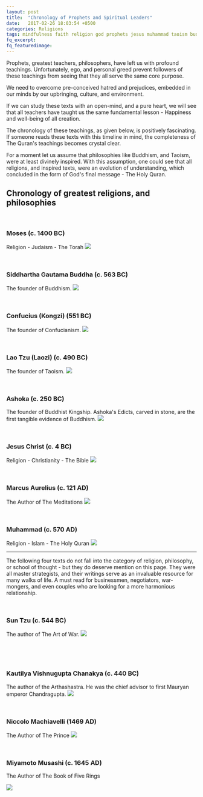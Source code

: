 ```yaml
---
layout: post
title:  "Chronology of Prophets and Spiritual Leaders"
date:   2017-02-26 18:03:54 +0500
categories: Religions
tags: mindfulness faith religion god prophets jesus muhammad taoism buddhism hinduism shintoism
fq_excerpt:
fq_featuredimage:
---
```

Prophets, greatest teachers, philosophers, have left us with profound teachings. Unfortunately, ego, and personal greed prevent followers of these teachings from seeing that they all serve the same core purpose.

We need to overcome pre-conceived hatred and prejudices, embedded in our minds by our upbringing, culture, and environment.

If we can study these texts with an open-mind, and a pure heart, we will see that all teachers have taught us the same fundamental lesson - Happiness and well-being of all creation.

The chronology of these teachings, as given below, is positively fascinating. If someone reads these texts with this timeline in mind, the completeness of The Quran's teachings becomes crystal clear.

For a moment let us assume that philosophies like Buddhism, and Taoism, were at least divinely inspired. With this assumption, one could see that all religions, and inspired texts, were an evolution of understanding, which concluded in the form of God's final message - The Holy Quran.
<h2>Chronology of greatest religions, and philosophies</h2>
&nbsp;
<h3>Moses (c. 1400 BC)</h3>
Religion - Judaism - The Torah
<a href="https://www.amazon.com/gp/product/1590459342/ref=as_li_tl?ie=UTF8&amp;camp=1789&amp;creative=9325&amp;creativeASIN=1590459342&amp;linkCode=as2&amp;tag=primalnow-20&amp;linkId=ecd3d048e0019d97869399a40f9cafce" target="_blank"><img src="//ws-na.amazon-adsystem.com/widgets/q?_encoding=UTF8&amp;MarketPlace=US&amp;ASIN=1590459342&amp;ServiceVersion=20070822&amp;ID=AsinImage&amp;WS=1&amp;Format=_SL250_&amp;tag=primalnow-20" border="0" /></a><img style="border: none !important; margin: 0px !important;" src="//ir-na.amazon-adsystem.com/e/ir?t=primalnow-20&amp;l=am2&amp;o=1&amp;a=1590459342" alt="" width="1" height="1" border="0" />

&nbsp;
<h3>Siddhartha Gautama Buddha (c. 563 BC)</h3>
The founder of Buddhism.
<a href="https://www.amazon.com/gp/product/1537410008/ref=as_li_tl?ie=UTF8&amp;camp=1789&amp;creative=9325&amp;creativeASIN=1537410008&amp;linkCode=as2&amp;tag=primalnow-20&amp;linkId=4c3b26ca26f95ef535aa8d42e6127412" target="_blank"><img src="//ws-na.amazon-adsystem.com/widgets/q?_encoding=UTF8&amp;MarketPlace=US&amp;ASIN=1537410008&amp;ServiceVersion=20070822&amp;ID=AsinImage&amp;WS=1&amp;Format=_SL250_&amp;tag=primalnow-20" border="0" /></a><img style="border: none !important; margin: 0px !important;" src="//ir-na.amazon-adsystem.com/e/ir?t=primalnow-20&amp;l=am2&amp;o=1&amp;a=1537410008" alt="" width="1" height="1" border="0" />

&nbsp;
<h3>Confucius (Kongzi) (551 BC)</h3>
The founder of Confucianism.
<a href="https://www.amazon.com/gp/product/0345434072/ref=as_li_tl?ie=UTF8&amp;camp=1789&amp;creative=9325&amp;creativeASIN=0345434072&amp;linkCode=as2&amp;tag=primalnow-20&amp;linkId=cfe00c578d16873f5ec8f749b072de7e" target="_blank"><img src="//ws-na.amazon-adsystem.com/widgets/q?_encoding=UTF8&amp;MarketPlace=US&amp;ASIN=0345434072&amp;ServiceVersion=20070822&amp;ID=AsinImage&amp;WS=1&amp;Format=_SL250_&amp;tag=primalnow-20" border="0" /></a><img style="border: none !important; margin: 0px !important;" src="//ir-na.amazon-adsystem.com/e/ir?t=primalnow-20&amp;l=am2&amp;o=1&amp;a=0345434072" alt="" width="1" height="1" border="0" />

&nbsp;
<h3>Lao Tzu (Laozi) (c. 490 BC)</h3>
The founder of Taoism.
<a href="https://www.amazon.com/gp/product/0937064009/ref=as_li_tl?ie=UTF8&amp;camp=1789&amp;creative=9325&amp;creativeASIN=0937064009&amp;linkCode=as2&amp;tag=primalnow-20&amp;linkId=b6fcca930f31ee4b4655ccbed0d6b3cd" target="_blank"><img src="//ws-na.amazon-adsystem.com/widgets/q?_encoding=UTF8&amp;MarketPlace=US&amp;ASIN=0937064009&amp;ServiceVersion=20070822&amp;ID=AsinImage&amp;WS=1&amp;Format=_SL250_&amp;tag=primalnow-20" border="0" /></a><img style="border: none !important; margin: 0px !important;" src="//ir-na.amazon-adsystem.com/e/ir?t=primalnow-20&amp;l=am2&amp;o=1&amp;a=0937064009" alt="" width="1" height="1" border="0" />

&nbsp;
<h3>Ashoka (c. 250 BC)</h3>
The founder of Buddhist Kingship. Ashoka's Edicts, carved in stone, are the first tangible evidence of Buddhism.
<a href="https://www.amazon.com/gp/product/8120806166/ref=as_li_tl?ie=UTF8&amp;camp=1789&amp;creative=9325&amp;creativeASIN=8120806166&amp;linkCode=as2&amp;tag=primalnow-20&amp;linkId=7b2f600fe385931984dc44d016122812" target="_blank"><img src="//ws-na.amazon-adsystem.com/widgets/q?_encoding=UTF8&amp;MarketPlace=US&amp;ASIN=8120806166&amp;ServiceVersion=20070822&amp;ID=AsinImage&amp;WS=1&amp;Format=_SL250_&amp;tag=primalnow-20" border="0" /></a><img style="border: none !important; margin: 0px !important;" src="//ir-na.amazon-adsystem.com/e/ir?t=primalnow-20&amp;l=am2&amp;o=1&amp;a=8120806166" alt="" width="1" height="1" border="0" />

&nbsp;
<h3>Jesus Christ (c. 4 BC)</h3>
Religion - Christianity - The Bible
<a href="https://www.amazon.com/gp/product/1414309473/ref=as_li_tl?ie=UTF8&amp;camp=1789&amp;creative=9325&amp;creativeASIN=1414309473&amp;linkCode=as2&amp;tag=primalnow-20&amp;linkId=921b93a5e8477c0c9156deb578cac523" target="_blank"><img src="//ws-na.amazon-adsystem.com/widgets/q?_encoding=UTF8&amp;MarketPlace=US&amp;ASIN=1414309473&amp;ServiceVersion=20070822&amp;ID=AsinImage&amp;WS=1&amp;Format=_SL250_&amp;tag=primalnow-20" border="0" /></a><img style="border: none !important; margin: 0px !important;" src="//ir-na.amazon-adsystem.com/e/ir?t=primalnow-20&amp;l=am2&amp;o=1&amp;a=1414309473" alt="" width="1" height="1" border="0" />

&nbsp;
<h3>Marcus Aurelius (c. 121 AD)</h3>
The Author of The Meditations
<a href="https://www.amazon.com/gp/product/1503280462/ref=as_li_tl?ie=UTF8&amp;camp=1789&amp;creative=9325&amp;creativeASIN=1503280462&amp;linkCode=as2&amp;tag=primalnow-20&amp;linkId=08f89c30939bd5652ae02ef125a2a203" target="_blank"><img src="//ws-na.amazon-adsystem.com/widgets/q?_encoding=UTF8&amp;MarketPlace=US&amp;ASIN=1503280462&amp;ServiceVersion=20070822&amp;ID=AsinImage&amp;WS=1&amp;Format=_SL250_&amp;tag=primalnow-20" border="0" /></a><img style="border: none !important; margin: 0px !important;" src="//ir-na.amazon-adsystem.com/e/ir?t=primalnow-20&amp;l=am2&amp;o=1&amp;a=1503280462" alt="" width="1" height="1" border="0" />

&nbsp;
<h3>Muhammad (c. 570 AD)</h3>
Religion - Islam - The Holy Quran
<a href="https://www.amazon.com/gp/product/B008BID2DA/ref=as_li_tl?ie=UTF8&amp;camp=1789&amp;creative=9325&amp;creativeASIN=B008BID2DA&amp;linkCode=as2&amp;tag=primalnow-20&amp;linkId=cbf5e7f12e599d2caa9e85824525b6c1" target="_blank"><img src="//ws-na.amazon-adsystem.com/widgets/q?_encoding=UTF8&amp;MarketPlace=US&amp;ASIN=B008BID2DA&amp;ServiceVersion=20070822&amp;ID=AsinImage&amp;WS=1&amp;Format=_SL250_&amp;tag=primalnow-20" border="0" /></a><img style="border: none !important; margin: 0px !important;" src="//ir-na.amazon-adsystem.com/e/ir?t=primalnow-20&amp;l=am2&amp;o=1&amp;a=B008BID2DA" alt="" width="1" height="1" border="0" />

<hr />

The following four texts do not fall into the category of religion, philosophy, or school of thought - but they do deserve mention on this page. They were all master strategists, and their writings serve as an invaluable resource for many walks of life. A must read for businessmen, negotiators, war-mongers, and even couples who are looking for a more harmonious relationship.

&nbsp;
<h3>Sun Tzu (c. 544 BC)</h3>
The author of The Art of War.
<a href="https://www.amazon.com/gp/product/019518999X/ref=as_li_tl?ie=UTF8&amp;camp=1789&amp;creative=9325&amp;creativeASIN=019518999X&amp;linkCode=as2&amp;tag=primalnow-20&amp;linkId=d0589b21480c05fbe4e48e2f9ba9abc6" target="_blank"><img src="//ws-na.amazon-adsystem.com/widgets/q?_encoding=UTF8&amp;MarketPlace=US&amp;ASIN=019518999X&amp;ServiceVersion=20070822&amp;ID=AsinImage&amp;WS=1&amp;Format=_SL250_&amp;tag=primalnow-20" border="0" /></a><img style="border: none !important; margin: 0px !important;" src="//ir-na.amazon-adsystem.com/e/ir?t=primalnow-20&amp;l=am2&amp;o=1&amp;a=019518999X" alt="" width="1" height="1" border="0" />

&nbsp;

&nbsp;
<h3>Kautilya Vishnugupta Chanakya (c. 440 BC)</h3>
The author of the Arthashastra. He was the chief advisor to first Mauryan emperor Chandragupta.
<a href="https://www.amazon.com/gp/product/8128400487/ref=as_li_tl?ie=UTF8&amp;camp=1789&amp;creative=9325&amp;creativeASIN=8128400487&amp;linkCode=as2&amp;tag=primalnow-20&amp;linkId=fbc52170e2d7a57c9dc04d6b39136f0e" target="_blank"><img src="//ws-na.amazon-adsystem.com/widgets/q?_encoding=UTF8&amp;MarketPlace=US&amp;ASIN=8128400487&amp;ServiceVersion=20070822&amp;ID=AsinImage&amp;WS=1&amp;Format=_SL250_&amp;tag=primalnow-20" border="0" /></a><img style="border: none !important; margin: 0px !important;" src="//ir-na.amazon-adsystem.com/e/ir?t=primalnow-20&amp;l=am2&amp;o=1&amp;a=8128400487" alt="" width="1" height="1" border="0" />

&nbsp;
<h3>Niccolo Machiavelli (1469 AD)</h3>
The Author of The Prince
<a href="https://www.amazon.com/gp/product/0812974239/ref=as_li_tl?ie=UTF8&amp;camp=1789&amp;creative=9325&amp;creativeASIN=0812974239&amp;linkCode=as2&amp;tag=primalnow-20&amp;linkId=4bae90b98eb8d921836c52a78309b504" target="_blank"><img src="//ws-na.amazon-adsystem.com/widgets/q?_encoding=UTF8&amp;MarketPlace=US&amp;ASIN=0812974239&amp;ServiceVersion=20070822&amp;ID=AsinImage&amp;WS=1&amp;Format=_SL250_&amp;tag=primalnow-20" border="0" /></a><img style="border: none !important; margin: 0px !important;" src="//ir-na.amazon-adsystem.com/e/ir?t=primalnow-20&amp;l=am2&amp;o=1&amp;a=0812974239" alt="" width="1" height="1" border="0" />

&nbsp;
<h3>Miyamoto Musashi (c. 1645 AD)</h3>
The Author of The Book of Five Rings

<a href="https://www.amazon.com/gp/product/1935785974/ref=as_li_tl?ie=UTF8&amp;camp=1789&amp;creative=9325&amp;creativeASIN=1935785974&amp;linkCode=as2&amp;tag=primalnow-20&amp;linkId=f2abe74ea6dae15e1aca0127c6109782" target="_blank"><img src="//ws-na.amazon-adsystem.com/widgets/q?_encoding=UTF8&amp;MarketPlace=US&amp;ASIN=1935785974&amp;ServiceVersion=20070822&amp;ID=AsinImage&amp;WS=1&amp;Format=_SL250_&amp;tag=primalnow-20" border="0" /></a><img style="border: none !important; margin: 0px !important;" src="//ir-na.amazon-adsystem.com/e/ir?t=primalnow-20&amp;l=am2&amp;o=1&amp;a=1935785974" alt="" width="1" height="1" border="0" />
